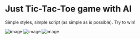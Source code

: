 # Just Tic-Tac-Toe game with AI

Simple styles, simple script (as simple as is possible). Try to win!

![image](https://img.shields.io/badge/CSS3-1572B6?style=for-the-badge&logo=css3&logoColor=whiteЪ)
![image](https://img.shields.io/badge/HTML5-E34F26?style=for-the-badge&logo=html5&logoColor=white)
![image](https://img.shields.io/badge/JavaScript-323330?style=for-the-badge&logo=javascript&logoColor=F7DF1E)
